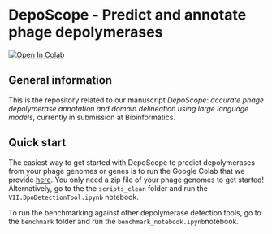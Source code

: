 # DepoScope - Predict and annotate phage depolymerases

[![Open In Colab](https://colab.research.google.com/assets/colab-badge.svg)](https://colab.research.google.com/drive/1A2XJ_oUtlmIfU3XXmev5dzJUNxqR6VV9?usp=sharing)

## General information

This is the repository related to our manuscript *DepoScope: accurate phage depolymerase annotation and domain delineation using large language models*, currently in submission at Bioinformatics.

## Quick start

The easiest way to get started with DepoScope to predict depolymerases from your phage genomes or genes is to run the Google Colab that we provide [here](https://colab.research.google.com/drive/1A2XJ_oUtlmIfU3XXmev5dzJUNxqR6VV9?usp=sharing). You only need a zip file of your phage genomes to get started! Alternatively, go to the the `scripts_clean` folder and run the `VII.DpoDetectionTool.ipynb` notebook.

To run the benchmarking against other depolymerase detection tools, go to the `benchmark` folder and run the `benchmark_notebook.ipynb`notebook.

